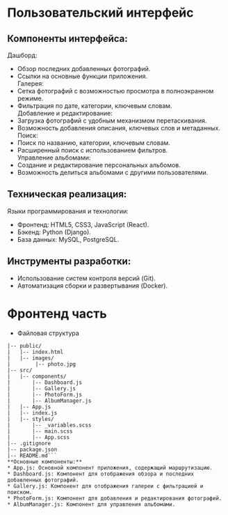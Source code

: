 # Пользовательский интерфейс
## Компоненты интерфейса:

Дашборд:
* Обзор последних добавленных фотографий.
* Ссылки на основные функции приложения.<br>
Галерея:
* Сетка фотографий с возможностью просмотра в полноэкранном режиме.
* Фильтрация по дате, категории, ключевым словам.<br>
Добавление и редактирование:
* Загрузка фотографий с удобным механизмом перетаскивания.
* Возможность добавления описания, ключевых слов и метаданных.<br>
Поиск:
* Поиск по названию, категории, ключевым словам.
* Расширенный поиск с использованием фильтров.<br>
Управление альбомами:
* Создание и редактирование персональных альбомов.
* Возможность делиться альбомами с другими пользователями.

## Техническая реализация:
Языки программирования и технологии:
* Фронтенд: HTML5, CSS3, JavaScript (React).
* Бэкенд: Python (Django).
* База данных: MySQL, PostgreSQL.

## Инструменты разработки:
* Использование систем контроля версий (Git).
* Автоматизация сборки и развертывания (Docker).

# Фронтенд часть
* Файловая структура
```cat_photo_app/
|-- public/
|   |-- index.html
|   |-- images/
|        |-- photo.jpg
|-- src/
|   |-- components/
|       |-- Dashboard.js
|       |-- Gallery.js
|       |-- PhotoForm.js
|       |-- AlbumManager.js
|   |-- App.js
|   |-- index.js
|   |-- styles/
|       |-- _variables.scss
|       |-- main.scss
|       |-- App.scss
|-- .gitignore
|-- package.json
|-- README.md```
**Основные компоненты:**
* App.js: Основной компонент приложения, содержащий маршрутизацию.
* Dashboard.js: Компонент для отображения обзора и последних добавленных фотографий.
* Gallery.js: Компонент для отображения галереи с фильтрацией и поиском.
* PhotoForm.js: Компонент для добавления и редактирования фотографий.
* AlbumManager.js: Компонент для управления альбомами.